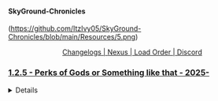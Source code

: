 #### SkyGround-Chronicles

![]()(https://github.com/ItzIvy05/SkyGround-Chronicles/blob/main/Resources/5.png)

<p align="center">
  <a href="https://github.com/ItzIvy05/SkyGround-Chronicles/blob/main/CHANGELOG.md">Changelogs |
  <a href="https://www.nexusmods.com/skyrimspecialedition/mods/147012">Nexus |
  <a href="https://loadorderlibrary.com/lists/skyground-chronicles-2">Load Order |
  <a href="https://discord.gg/FB62v6whbh">Discord
</p>


### 1.2.5 - Perks of Gods or Something like that - 2025-
<Details>
   <summary>Changes</summary>
   
#### New Additions
- [Loading Menu Overhaul](https://www.nexusmods.com/skyrimspecialedition/mods/149874)
- [Nightgate Inn Revived](https://www.nexusmods.com/skyrimspecialedition/mods/121244)
- [MCO - First Person Patch](https://www.nexusmods.com/skyrimspecialedition/mods/113670)
- [Vanaheimr Mountains - 4K (Main Profile only)](https://www.nexusmods.com/skyrimspecialedition/mods/115471)
- [Savior's Hide Replacer 2](https://www.nexusmods.com/skyrimspecialedition/mods/129638)
- [LOD Unloading Bug Fix (Adding it back with custom script tweaks)](https://www.nexusmods.com/skyrimspecialedition/mods/61251)
- [Sonderbains Steady On Stepping - 3BA (3BBB) Bodyslide Presets](https://www.nexusmods.com/skyrimspecialedition/mods/156243)
- [Magicka Surge - A Magicka Spell Mod](https://www.nexusmods.com/skyrimspecialedition/mods/121513)
- [Ivy Stendarr Beacon Overhaul](https://www.nexusmods.com/skyrimspecialedition/mods/156160)
- [Skyland High Hrothgar - Complex Parallax Textures](https://www.nexusmods.com/skyrimspecialedition/mods/43041)
- [Love Is In The Air - Dynamic NPC Marriages](https://www.nexusmods.com/skyrimspecialedition/mods/155836)
- [Riften Extension - Southwoods District](https://www.nexusmods.com/skyrimspecialedition/mods/47074)


**Body/NPC Replacers**
- [AshThorn - WeelBones' Irileth Overhaul]()
- [Female Hands Redone]()
- [Xelzaz - Custom Fully Voiced Argonian Telvanni Follower]()
- [Lulu's Xelzaz - Xelzaz Visual replacer]()
- [Requiem - Xelzaz]()
- [LoreBox - Item and Spell Tooltips]()
- [Requiem Armor Insight]()
- [Nilheim - Misc Quest Expansion]()
- [Smooth Cancel Attack]()
- [Better Reach Trees]()
- [Floating Subtitles]()
- [Beards by Hvergelmir]()
- [Beards by Hvergelmir for High Poly Head]()
- [Beards of Power]()
- [Beards of Power - 3D Real beards]()
- [Better Reach Trees - Majestic Mountains Complex Material Patch]()
- [Skyrim Souls RE - Updated]()
- [LDD - Detail Makeup - HPH]()
- [Skyrim Cut Content Restoration]()
- [Tomato's Riften and Ratway]()
- [Grand Solitude - The Walls of High King Erling]()
- [Grand Solitude Patch Collection]()
- [Grand Solitude - C.O.I.N. Bank Exchange]()
- [Drengin's Blue Palace Terrace. Renewed version]()
- [Valhalla Bridges (Meshes only)]()
- [Windhelm Walkway]()
- [Solstheim Fantasy Paper Map for FWMF]()

#### Removed
- [Dxvk Async ENB Injector]()
- [Don't Stay in The Water (Does not really work with 1170 and kinda cause errors)]()
- [Skyland - High Hrothgar - Parallax]()
- [Little Witch Taeka Elixi]()
- [Celestine]()
- [Contextual Crosshair]()
- [Contextual Crosshair - Crosshair and Detection Meter Fix]()
- [Happy Little Tree - High Quality Ivy Replacer Addon (I know it looks cool but Performance profile is Performance profile)]()
- [SkyParkour v2 - Invisible Markers]()
- [Thuldor's Ivarstead and Its patches]()
- [Thuldor's Ivarstead - Botox Patch]()
- [Ivarstead Well Addon Integrated into Thuldor's Ivarstead with Notice Board]()
- [Ivy Ivarstead Well With CotN Roof for Thuldor's Ivarstead]()
- [Cancel Attack for MCO-ADXP]()

#### Updated
- [Domino SMP to 3BA]()
- [Alternate Perspective - TrueHUD Compatibility Fix]()
- [SSE Engine Fixes (SKSE Plugin)]()
- [KreatE]()
- [ENB Extender for Skyrim]()
- [Snazzy Location Resources]()
- [Snazzy Dawnstar AIO]()
- [Snazzy Morthal AIO]()
- [COTN Dawnstar Patch Collection (RERUN)]()
- [Northern Roads - Collision and Placement Fix - Meshes]()
- [OnMagicEffectApply Replacer Effective - Skyrim Extended Cut S-and-S]()
- [Psychopatchist Purgatory]()
- [Unofficial Skyrim Special Edition Patch - USSEP]()
- [Comprehensive Attack Rate Patch - SKSE]()
- [Vanaheimr Landscapes - AIO]()
- [Camping Modular Expansion]()
- [Water for ENB]()
- [Sovngarde Portal Requirements (SPR)]()
- [Enhanced Rocks and Mountains - Addon]()
- [Majestic Landscapes or Vanaheimr AIO]()
- [Bounty Hunter - Bounty Perks]()
- [SkyParkour v3 - Procedural Parkour Framework (SPPF)]()
- [The Gildergreen Grows]()
- [Alt-Tab Stuck Key Fix NG]()
- [B612 - little asteroid of useful UI components]()
- [Biggie Traits]()
- [Biggie Traits - Requiem]()
- [H.O.A. - Hyperspecific Occlusion Addon]()
- [JK's Tel Mithryn Patch Collection]()
- [Snazzy Interiors Patch Collection]()
- [Modding My Business (M.M.B)]()
- [Diverse NPC Movesets]()
- [Experience]()
- [Particle Patch]()
- [Ivy Riverwood Overhaul]()

#### Fixes
- [Flagged all Light Bulb as Portal Strict]()
- [Fixed Bounty Hunter Perks]()
- [Fixed missing and broken animations for NPC]()
- [Fixed some NR seams]()
- [Removed some tress clipping to stuff]()
- [Fixed broken ImpExtTowershell Mesh]()

#### Changes
- [Full Knapsacks Loot overhaul now its more interesting]()
</Details>